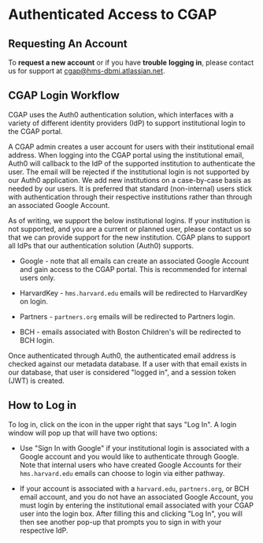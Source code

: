 Authenticated Access to CGAP
============================

  
Requesting An Account
---------------------

To **request a new account** or if you have **trouble** 
**logging in**, please contact us for support at 
[cgap@hms-dbmi.atlassian.net](cgap@hms-dbmi.atlassian.net).

CGAP Login Workflow
-------------------

CGAP uses the Auth0 authentication solution, which interfaces with 
a variety of different identity providers (IdP) to support institutional 
login to the CGAP portal. 

A CGAP admin creates a user account for users with their institutional 
email address. When logging into the CGAP portal using the institutional 
email, Auth0 will callback to the IdP of the supported institution to 
authenticate the user. The email will be rejected if the institutional
login is not supported by our Auth0 application. We add new institutions
on a case-by-case basis as needed by our users. It is preferred that 
standard (non-internal) users stick with authentication through their 
respective institutions rather than through an
associated Google Account.

As of writing, we support the below institutional logins. If your institution
is not supported, and you are a current or planned user, please contact us so that we
can provide support for the new institution. CGAP plans to support all IdPs that
our authentication solution (Auth0) supports.
    
* Google - note that all emails can create an associated Google Account 
  and gain access to the CGAP portal. This is recommended for internal
  users only.
    
* HarvardKey - `hms.harvard.edu` emails will be redirected to HarvardKey
on login.
  
* Partners - `partners.org` emails will be redirected to Partners login.

* BCH - emails associated with Boston Children's will be redirected to 
  BCH login.
  
Once authenticated through Auth0, the authenticated email address is checked 
against our metadata database. If a user with that email exists
in our database, that user is considered "logged in", and a session token (JWT)
is created.

How to Log in
-------------

To log in, click on the icon in the upper 
right that says "Log In". A login window will pop up that will have
two options:

* Use "Sign In with Google" if your institutional login is associated
  with a Google account and you would like to authenticate through Google.
  Note that internal users who have created Google Accounts for their 
  `hms.harvard.edu` emails can choose to login via either pathway.
  
* If your account is associated with a `harvard.edu`, `partners.org`, or BCH email 
  account, and you do not have an associated Google Account, you must login by 
  entering the institutional email associated with your CGAP user into the login box. 
  After filling this and clicking "Log In", you will then see another pop-up 
  that prompts you to sign in with your respective IdP.
